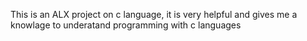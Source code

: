 This is an ALX project on c language, it is very helpful and gives me a
knowlage to underatand programming with c languages
